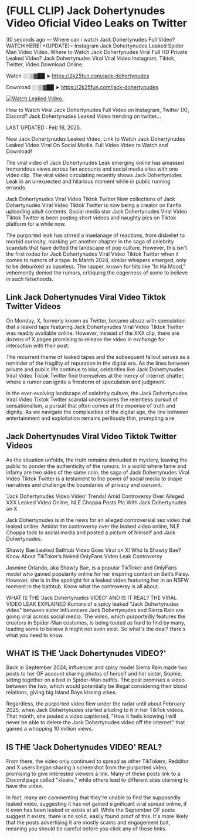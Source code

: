 # (FULL CLIP) Jack Dohertynudes Video Oficial Video Leaks on Twitter

30 seconds ago — Where can i watch Jack Dohertynudes Full Video? WATCH HERE! +(UPDATE)~ Instagram Jack Dohertynudes Leaked Spider Man Video Video. Where to Watch Jack Dohertynudes Viral Full HD Private Leaked Video? Jack Dohertynudes Viral Viral Video Instagram, Tiktok, Twitter, Video Download Online.

Watch ░░▒▓██ ➤ https://2k25fun.com/jack-dohertynudes

Download ░░▒▓██ ➤ https://2k25fun.com/jack-dohertynudes

[![Watch Leaked Video.](https://miro.medium.com/v2/resize:fit:828/format:webp/1*cilzJN44JGOrTw9NJCrNHA.gif "Watch Leaked Video")](https://2k25fun.com/jack-dohertynudes)

How to Watch Viral Jack Dohertynudes Full Video on Instagram, Twitter (X), Discord? Jack Dohertynudes Leaked Video trending on twitter...

LAST UPDATED : Feb 16, 2025.

New Jack Dohertynudes Leaked Video, Link to Watch Jack Dohertynudes Leaked Video Viral On Social Media. Full Video Video to Watch and Download!

The viral video of Jack Dohertynudes Leak emerging online has amassed tremendous views across fan accounts and social media sites with one video clip. The viral video circulating recently shows Jack Dohertynudes Leak in an unexpected and hilarious moment while in public running errands.

Jack Dohertynudes Viral Video Tiktok Twitter New collections of Jack Dohertynudes Viral Video Tiktok Twitter is now being a creator on Fanfix uploading adult contents. Social media star Jack Dohertynudes Viral Video Tiktok Twitter is been posting short videos and naughty pics on Tiktok platform for a while now.

The purported leak has stirred a maelanage of reactions, from disbelief to morbid curiosity, marking yet another chapter in the saga of celebrity scandals that have dotted the landscape of pop culture. However, this isn't the first rodeo for Jack Dohertynudes Viral Video Tiktok Twitter when it comes to rumors of a tape. In March 2024, similar whispers emerged, only to be debunked as baseless. The rapper, known for hits like "In Ha Mood," vehemently denied the rumors, critiquing the eagerness of some to believe in such falsehoods.

## Link Jack Dohertynudes Viral Video Tiktok Twitter Videos

On Monday, X, formerly known as Twitter, became abuzz with speculation that a leaked tape featuring Jack Dohertynudes Viral Video Tiktok Twitter was readily available online. However, instead of the XXX clip, there are dozens of X pages promising to release the video in exchange for interaction with their post.

The recurrent theme of leaked tapes and the subsequent fallout serves as a reminder of the fragility of reputation in the digital era. As the lines between private and public life continue to blur, celebrities like Jack Dohertynudes Viral Video Tiktok Twitter find themselves at the mercy of internet chatter, where a rumor can ignite a firestorm of speculation and judgment.

In the ever-evolving landscape of celebrity culture, the Jack Dohertynudes Viral Video Tiktok Twitter scandal underscores the relentless pursuit of sensationalism, a pursuit that often comes at the expense of truth and dignity. As we navigate the complexities of the digital age, the line between entertainment and exploitation remains perilously thin, prompting a re

##  Jack Dohertynudes Viral Video Tiktok Twitter Videos

As the situation unfolds, the truth remains shrouded in mystery, leaving the public to ponder the authenticity of the rumors. In a world where fame and infamy are two sides of the same coin, the saga of Jack Dohertynudes Viral Video Tiktok Twitter is a testament to the power of social media to shape narratives and challenge the boundaries of privacy and consent.

'Jack Dohertynudes Video Video' Trends! Amid Controversy Over Alleged XXX Leaked Video Online, NLE Choppa Posts Pic With Jack Dohertynudes on X

Jack Dohertynudes is in the news for an alleged controversial sex video that leaked online. Amidst the controversy over the leaked video online, NLE Choppa took to social media and posted a picture of himself and Jack Dohertynudes.

Shawty Bae Leaked Bathtub Video Goes Viral on X! Who Is Shawty Bae? Know About TikToker’s Naked OnlyFans Video Leak Controversy

Jasmine Orlando, aka Shawty Bae, is a popular TikToker and OnlyFans model who gained popularity online for her inspiring content on Bell’s Palsy. However, she is in the spotlight for a leaked video featuring her in an NSFW moment in the bathtub. Know what the controversy is all about.

WHAT IS THE 'Jack Dohertynudes VIDEO' AND IS IT REAL? THE VIRAL VIDEO LEAK EXPLAINED Rumors of a spicy leaked "Jack Dohertynudes video" between sister influencers Jack Dohertynudes and Sierra Rain are going viral across social media. The video, which purportedly features the creators in Spider-Man costumes, is being touted as hard to find by many, leading some to believe it might not even exist. So what's the deal? Here's what you need to know.

## WHAT IS THE 'Jack Dohertynudes VIDEO?'

Back in September 2024, influencer and spicy model Sierra Rain made two posts to her OF account sharing photos of herself and her sister, Sophie, sitting together on a bed in Spider-Man outfits. The post promises a video between the two, which would potentially be illegal considering their blood relations, giving big Island Boys kissing vibes.

Regardless, the purported video flew under the radar until about February 2025, when Jack Dohertynudes started alluding to it in her TikTok videos. That month, she posted a video captioned, "How it feels knowing I will never be able to delete the Jack Dohertynudes video off the internet" that gained a whopping 10 million views.

## IS THE 'Jack Dohertynudes VIDEO' REAL?

From there, the video only continued to spread as other TikTokers, Redditor and X users began sharing a screenshot from the purported video, promising to give interested viewers a link. Many of these posts link to a Discord page called "xleaks," while others lead to different sites claiming to have the video.

In fact, many are commenting that they're unable to find the supposedly leaked video, suggesting it has not gained significant viral spread online, if it even has been leaked or exists at all. While the September OF posts suggest it exists, there is no solid, easily found proof of this. It's more likely that the posts advertising it are mostly scams and engagement bait, meaning you should be careful before you click any of those links.